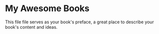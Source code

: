 # My Awesome Books

This file file serves as your book's preface, a great place to describe your book's content and ideas.
